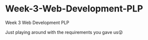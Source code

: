 # Week-3-Web-Development-PLP
Week 3 Web Development PLP

Just playing around with the requirements you gave us😜
